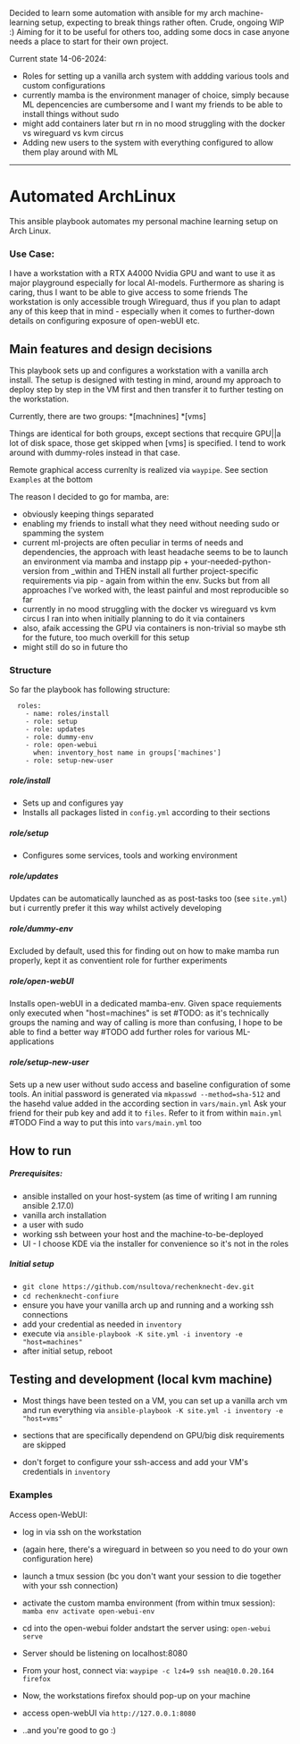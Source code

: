 Decided to learn some automation with ansible for my arch machine-learning setup, expecting to break things rather often. 
Crude, ongoing WIP :) Aiming for it to be useful for others too, adding some docs in case anyone needs a place to start for their own project. 

Current state 14-06-2024:
* Roles for setting up a vanilla arch system with addding various tools and custom configurations
* currently mamba is the environment manager of choice, simply because ML depencencies are cumbersome and I want my friends to be able to install things without sudo
* might add containers later but rn in no mood struggling with the docker vs wireguard vs kvm circus 
* Adding new users to the system with everything configured to allow them play around with ML 

-------


# Automated ArchLinux
This ansible playbook automates my personal machine learning setup on Arch Linux.

### Use Case:
I have a workstation with a RTX A4000 Nvidia GPU and want to use it as major playground especially for local AI-models. 
Furthermore as sharing is caring, thus I want to be able to give access to some friends
The workstation is only accessible trough Wireguard, thus if you plan to adapt any of this keep that in mind - especially when it comes to further-down details on configuring exposure of open-webUI etc.


## Main features and design decisions
This playbook sets up and configures a workstation with a vanilla arch install. The setup is designed with testing in mind, around my approach to deploy step by step in the VM first and then transfer it to further testing on the workstation.

Currently, there are two groups:
    *\[machnines\]
    *\[vms\] 

Things are identical for both groups, except sections that recquire GPU||a lot of disk space, those get skipped when \[vms\] is specified.
I tend to work around with dummy-roles instead in that case.

Remote graphical access currenlty is realized via `waypipe`. See section `Examples` at the bottom

The reason I decided to go for mamba, are:
* obviously keeping things separated
* enabling my friends to install what they need without needing sudo or spamming the system
* current ml-projects are often peculiar in terms of needs and dependencies, the approach with least headache seems to be to launch an environment via mamba and instapp pip + your-needed-python-version from _within and THEN install all further project-specific requirements via pip - again from within the env. Sucks but from all approaches I've worked with, the least painful and most reproducible so far 
* currently in no mood struggling with the docker vs wireguard vs kvm circus I ran into when initially planning to do it via containers
* also, afaik accessing the GPU via containers is non-trivial so maybe sth for the future, too much overkill for this setup 
* might still do so in future tho



### Structure

So far the playbook has following structure:
```
  roles:
    - name: roles/install
    - role: setup
    - role: updates
    - role: dummy-env
    - role: open-webui
      when: inventory_host name in groups['machines']
    - role: setup-new-user
```

##### role/install
* Sets up and configures yay
* Installs all packages listed in `config.yml` according to their sections

##### role/setup
* Configures some services, tools and working environment

##### role/updates
Updates can be automatically launched as as post-tasks too (see `site.yml`) but i currently prefer it this way whilst actively developing

##### role/dummy-env
Excluded by default, used this for finding out on how to make mamba run properly, kept it as conventient role for further experiments

##### role/open-webUI
Installs open-webUI in a dedicated mamba-env. 
Given space requiements only executed when "host=machines" is set 
#TODO: as it's technically groups the naming and way of calling is more than confusing, I hope to be able to find a better way
#TODO add further roles for various ML-applications

##### role/setup-new-user
Sets up a new user without sudo access and baseline configuration of some tools.
An initial password is generated via `mkpasswd --method=sha-512` and the hasehd value added in the according section in `vars/main.yml`
Ask your friend for their pub key and add it to `files`. Refer to it from within `main.yml`
#TODO Find a way to put this into `vars/main.yml` too



## How to run
##### Prerequisites:  
* ansible installed  on your host-system (as time of writing I am running ansible 2.17.0)
* vanilla arch installation
* a user with sudo
* working ssh between your host and the machine-to-be-deployed 
* UI - I choose KDE via the installer for convenience so it's not in the roles   

##### Initial setup
* `git clone https://github.com/nsultova/rechenknecht-dev.git`
* `cd rechenknecht-confiure`
* ensure you have your vanilla arch up and running and a working ssh connections
* add your credential as needed in `inventory`
* execute via `ansible-playbook -K site.yml -i inventory -e "host=machines"` 
* after initial setup, reboot 
    
## Testing and development (local kvm machine)
* Most things have been tested on a VM, you can set up a vanilla arch vm and run everything via
`ansible-playbook -K site.yml -i inventory -e "host=vms"` 

* sections that are specifically dependend on GPU/big disk requirements are skipped
* don't forget to configure your ssh-access and add your VM's credentials in `inventory`

### Examples
Access open-WebUI:
* log in via ssh on the workstation 
* (again here, there's a wireguard in between so you need to do your own configuration here)

* launch a tmux session (bc you don't want your session to die together with your ssh connection)

* activate the custom mamba environment (from within tmux session):
`mamba env activate open-webui-env`

* cd into the open-webui folder andstart the server using:
`open-webui serve`

* Server should be listening on localhost:8080


* From your host, connect via:
`waypipe -c lz4=9 ssh nea@10.0.20.164 firefox`

* Now, the workstations firefox should pop-up on your machine

* access open-webUI via
`http://127.0.0.1:8080`
* ..and you're good to go :)